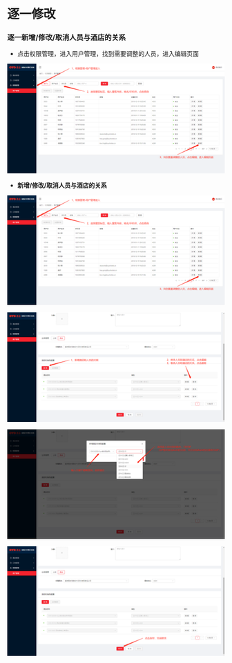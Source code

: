 # 逐一修改

### 逐一新增/修改/取消人员与酒店的关系

* 点击权限管理，进入用户管理，找到需要调整的人员，进入编辑页面

![](../../../../.gitbook/assets/image%20%28382%29.png)

* **新增/修改/取消人员与酒店的关系**

![](../../../../.gitbook/assets/image%20%28471%29.png)

![](../../../../.gitbook/assets/image%20%28438%29.png)

![](../../../../.gitbook/assets/image%20%2861%29.png)

![](../../../../.gitbook/assets/image%20%28125%29.png)



